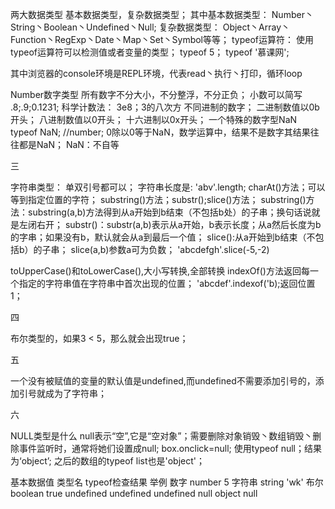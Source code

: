 两大数据类型
    基本数据类型，复杂数据类型；
其中基本数据类型：
    Number丶String丶Boolean丶Undefined丶Null;
复杂数据类型：
    Object丶Array丶Function丶RegExp丶Date丶Map丶Set丶Symbol等等；
typeof运算符：
使用typeof运算符可以检测值或者变量的类型；
typeof 5；
typeof '慕课网';


其中浏览器的console环境是REPL环境，代表read丶执行丶打印，循环loop

Number数字类型
所有数字不分大小，不分整浮，不分正负；
小数可以简写
    .8;.9;0.1231;
科学计数法：
    3e8；3的八次方
不同进制的数字；
    二进制数值以0b开头；
    八进制数值以0开头；
    十六进制以0x开头；
一个特殊的数字型NaN
typeof NaN; //number;
0除以0等于NaN，数学运算中，结果不是数字其结果往往都是NaN；
NaN：不自等

三

字符串类型：
    单双引号都可以；
字符串长度是:
    'abv'.length;
charAt()方法；可以等到指定位置的字符；
substring()方法；substr();slice()方法；
substring()方法：substring(a,b)方法得到从a开始到b结束（不包括b处）的子串；换句话说就是左闭右开；
substr()：substr(a,b)表示从a开始，b表示长度；从a然后长度为b 的字串；如果没有b，默认就会从a到最后一个值；
slice():从a开始到b结束（不包括b）的子串；
slice(a,b)参数a可为负数；
'abcdefgh'.slice(-5,-2)


toUpperCase()和toLowerCase(),大小写转换,全部转换
indexOf()方法返回每一个指定的字符串值在字符串中首次出现的位置；
'abcdef'.indexof('b);返回位置1；

四

布尔类型的，如果3 < 5，那么就会出现true；

五

一个没有被赋值的变量的默认值是undefined,而undefined不需要添加引号的，添加引号就成为了字符串；

六

NULL类型是什么
null表示“空”,它是“空对象”；需要删除对象销毁丶数组销毁丶删除事件监听时，通常将她们设置成null;
box.onclick=null;
使用typeof null；结果为‘object’;
之后的数组的typeof list也是'object'；

基本数据值
类型名  typeof检查结果  举例
数字    number  5
字符串  string  'wk'
布尔    boolean true
undefined   undefined   undefined
null    object  null

